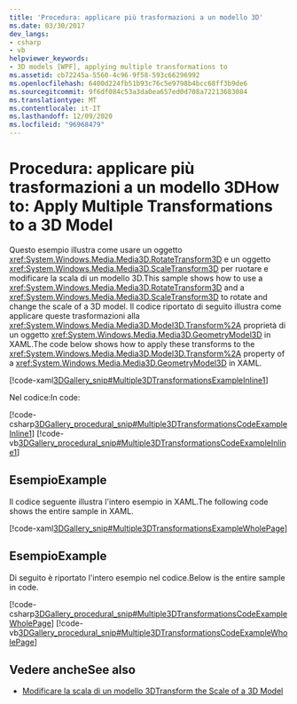 ```yaml
---
title: 'Procedura: applicare più trasformazioni a un modello 3D'
ms.date: 03/30/2017
dev_langs:
- csharp
- vb
helpviewer_keywords:
- 3D models [WPF], applying multiple transformations to
ms.assetid: cb72245a-5560-4c96-9f58-593c66296992
ms.openlocfilehash: 6400d224fb51b93c76c5e9798b4bcc68ff3b9de6
ms.sourcegitcommit: 9f6df084c53a3da0ea657ed0d708a72213683084
ms.translationtype: MT
ms.contentlocale: it-IT
ms.lasthandoff: 12/09/2020
ms.locfileid: "96968479"
---
```

# <a name="how-to-apply-multiple-transformations-to-a-3d-model"></a><span data-ttu-id="d167f-102">Procedura: applicare più trasformazioni a un modello 3D</span><span class="sxs-lookup"><span data-stu-id="d167f-102">How to: Apply Multiple Transformations to a 3D Model</span></span>
<span data-ttu-id="d167f-103">Questo esempio illustra come usare un oggetto <xref:System.Windows.Media.Media3D.RotateTransform3D> e un oggetto <xref:System.Windows.Media.Media3D.ScaleTransform3D> per ruotare e modificare la scala di un modello 3D.</span><span class="sxs-lookup"><span data-stu-id="d167f-103">This sample shows how to use a <xref:System.Windows.Media.Media3D.RotateTransform3D> and a <xref:System.Windows.Media.Media3D.ScaleTransform3D> to rotate and change the scale of a 3D model.</span></span> <span data-ttu-id="d167f-104">Il codice riportato di seguito illustra come applicare queste trasformazioni alla <xref:System.Windows.Media.Media3D.Model3D.Transform%2A> proprietà di un oggetto <xref:System.Windows.Media.Media3D.GeometryModel3D> in XAML.</span><span class="sxs-lookup"><span data-stu-id="d167f-104">The code below shows how to apply these transforms to the <xref:System.Windows.Media.Media3D.Model3D.Transform%2A> property of a <xref:System.Windows.Media.Media3D.GeometryModel3D> in XAML.</span></span>  
  
 [!code-xaml[3DGallery_snip#Multiple3DTransformationsExampleInline1](~/samples/snippets/csharp/VS_Snippets_Wpf/3DGallery_snip/CS/MultipleTransformationsExample.xaml#multiple3dtransformationsexampleinline1)]  
  
 <span data-ttu-id="d167f-105">Nel codice:</span><span class="sxs-lookup"><span data-stu-id="d167f-105">In code:</span></span>  
  
 [!code-csharp[3DGallery_procedural_snip#Multiple3DTransformationsCodeExampleInline1](~/samples/snippets/csharp/VS_Snippets_Wpf/3DGallery_procedural_snip/CSharp/MultipleTransformationsExample.cs#multiple3dtransformationscodeexampleinline1)]
 [!code-vb[3DGallery_procedural_snip#Multiple3DTransformationsCodeExampleInline1](~/samples/snippets/visualbasic/VS_Snippets_Wpf/3DGallery_procedural_snip/visualbasic/multipletransformationsexample.vb#multiple3dtransformationscodeexampleinline1)]  
  
## <a name="example"></a><span data-ttu-id="d167f-106">Esempio</span><span class="sxs-lookup"><span data-stu-id="d167f-106">Example</span></span>  
 <span data-ttu-id="d167f-107">Il codice seguente illustra l'intero esempio in XAML.</span><span class="sxs-lookup"><span data-stu-id="d167f-107">The following code shows the entire sample in XAML.</span></span>  
  
 [!code-xaml[3DGallery_snip#Multiple3DTransformationsExampleWholePage](~/samples/snippets/csharp/VS_Snippets_Wpf/3DGallery_snip/CS/MultipleTransformationsExample.xaml#multiple3dtransformationsexamplewholepage)]  
  
## <a name="example"></a><span data-ttu-id="d167f-108">Esempio</span><span class="sxs-lookup"><span data-stu-id="d167f-108">Example</span></span>  
 <span data-ttu-id="d167f-109">Di seguito è riportato l'intero esempio nel codice.</span><span class="sxs-lookup"><span data-stu-id="d167f-109">Below is the entire sample in code.</span></span>  
  
 [!code-csharp[3DGallery_procedural_snip#Multiple3DTransformationsCodeExampleWholePage](~/samples/snippets/csharp/VS_Snippets_Wpf/3DGallery_procedural_snip/CSharp/MultipleTransformationsExample.cs#multiple3dtransformationscodeexamplewholepage)]
 [!code-vb[3DGallery_procedural_snip#Multiple3DTransformationsCodeExampleWholePage](~/samples/snippets/visualbasic/VS_Snippets_Wpf/3DGallery_procedural_snip/visualbasic/multipletransformationsexample.vb#multiple3dtransformationscodeexamplewholepage)]  
  
## <a name="see-also"></a><span data-ttu-id="d167f-110">Vedere anche</span><span class="sxs-lookup"><span data-stu-id="d167f-110">See also</span></span>

- [<span data-ttu-id="d167f-111">Modificare la scala di un modello 3D</span><span class="sxs-lookup"><span data-stu-id="d167f-111">Transform the Scale of a 3D Model</span></span>](how-to-transform-the-scale-of-a-3-d-model.md)
